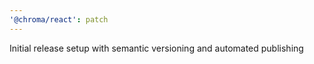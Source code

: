 ```yaml
---
'@chroma/react': patch
---
```


Initial release setup with semantic versioning and automated publishing
